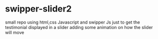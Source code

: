 # swipper-slider2
small repo using html,css Javascript and swipper Js just to get the testimonial displayed in a slider adding some animation on how the slider will move
